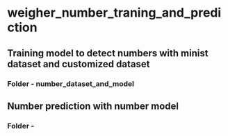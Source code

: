 # weigher_number_traning_and_prediction
## Training model to detect numbers with minist dataset and customized dataset
### Folder - number_dataset_and_model

## Number prediction with number model
### Folder - 
